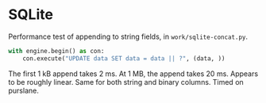 # SQLite

Performance test of appending to string fields, in `work/sqlite-concat.py`.

```py
with engine.begin() as con:
    con.execute("UPDATE data SET data = data || ?", (data, ))
```

The first 1 kB append takes 2 ms.  At 1 MB, the append takes 20 ms.  Appears to
be roughly linear.  Same for both string and binary columns.  Timed on purslane.

